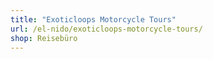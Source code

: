 ```yaml
---
title: "Exoticloops Motorcycle Tours"
url: /el-nido/exoticloops-motorcycle-tours/
shop: Reisebüro
---
```

